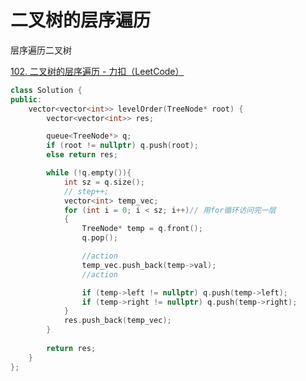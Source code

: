 # 二叉树的层序遍历

层序遍历二叉树

[102. 二叉树的层序遍历 - 力扣（LeetCode）](https://leetcode.cn/problems/binary-tree-level-order-traversal/description/)

```c++
class Solution {
public:
    vector<vector<int>> levelOrder(TreeNode* root) {
        vector<vector<int>> res;

        queue<TreeNode*> q;
        if (root != nullptr) q.push(root);
        else return res;

        while (!q.empty()){
            int sz = q.size();
            // step++;
            vector<int> temp_vec;
            for (int i = 0; i < sz; i++)// 用for循环访问完一层
            {
                TreeNode* temp = q.front();
                q.pop();

                //action
                temp_vec.push_back(temp->val);
                //action

                if (temp->left != nullptr) q.push(temp->left);
                if (temp->right != nullptr) q.push(temp->right);
            }
            res.push_back(temp_vec);
        }
        
        return res;
    }
};
```

